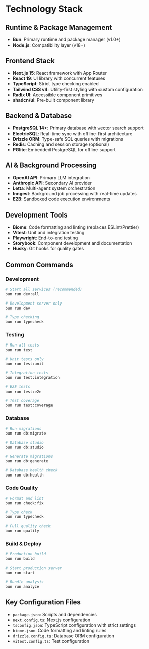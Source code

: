 # Technology Stack

## Runtime & Package Management
- **Bun**: Primary runtime and package manager (v1.0+)
- **Node.js**: Compatibility layer (v18+)

## Frontend Stack
- **Next.js 15**: React framework with App Router
- **React 19**: UI library with concurrent features
- **TypeScript**: Strict type checking enabled
- **Tailwind CSS v4**: Utility-first styling with custom configuration
- **Radix UI**: Accessible component primitives
- **shadcn/ui**: Pre-built component library

## Backend & Database
- **PostgreSQL 14+**: Primary database with vector search support
- **ElectricSQL**: Real-time sync with offline-first architecture
- **Drizzle ORM**: Type-safe SQL queries with migrations
- **Redis**: Caching and session storage (optional)
- **PGlite**: Embedded PostgreSQL for offline support

## AI & Background Processing
- **OpenAI API**: Primary LLM integration
- **Anthropic API**: Secondary AI provider
- **Letta**: Multi-agent system orchestration
- **Inngest**: Background job processing with real-time updates
- **E2B**: Sandboxed code execution environments

## Development Tools
- **Biome**: Code formatting and linting (replaces ESLint/Prettier)
- **Vitest**: Unit and integration testing
- **Playwright**: End-to-end testing
- **Storybook**: Component development and documentation
- **Husky**: Git hooks for quality gates

## Common Commands

### Development
```bash
# Start all services (recommended)
bun run dev:all

# Development server only
bun run dev

# Type checking
bun run typecheck
```

### Testing
```bash
# Run all tests
bun run test

# Unit tests only
bun run test:unit

# Integration tests
bun run test:integration

# E2E tests
bun run test:e2e

# Test coverage
bun run test:coverage
```

### Database
```bash
# Run migrations
bun run db:migrate

# Database studio
bun run db:studio

# Generate migrations
bun run db:generate

# Database health check
bun run db:health
```

### Code Quality
```bash
# Format and lint
bun run check:fix

# Type check
bun run typecheck

# Full quality check
bun run quality
```

### Build & Deploy
```bash
# Production build
bun run build

# Start production server
bun run start

# Bundle analysis
bun run analyze
```

## Key Configuration Files
- `package.json`: Scripts and dependencies
- `next.config.ts`: Next.js configuration
- `tsconfig.json`: TypeScript configuration with strict settings
- `biome.json`: Code formatting and linting rules
- `drizzle.config.ts`: Database ORM configuration
- `vitest.config.ts`: Test configuration